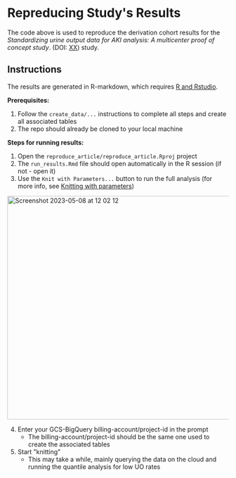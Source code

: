 # Repreducing Study's Results

The code above is used to reproduce the derivation cohort results for the *Standardizing urine output data for AKI analysis: A multicenter proof of concept study*. (DOI: [XX]()) study.

## Instructions

The results are generated in R-markdown, which requires [R and Rstudio](https://posit.co/download/rstudio-desktop/).

**Prerequisites:**
1. Follow the `create_data/...` instructions to complete all steps and create all associated tables
2. The repo should already be cloned to your local machine

**Steps for running results:**
1. Open the `reproduce_article/reproduce_article.Rproj` project
2. The `run_results.Rmd` file should open automatically in the R session (if not - open it)
3. Use the `Knit with Parameters...` button to run the full analysis (for more info, see [ Knitting with parameters](https://bookdown.org/yihui/rmarkdown/params-knit.html))
<img width="508" alt="Screenshot 2023-05-08 at 12 02 12" src="https://user-images.githubusercontent.com/23483971/236784019-7c5475f2-9797-4e8d-acf5-2d903077060b.png">

4. Enter your GCS-BigQuery billing-account/project-id in the prompt
    - The billing-account/project-id should be the same one used to create the associated tables
5. Start "knitting"
    - This may take a while, mainly querying the data on the cloud and running the quantile analysis for low UO rates
